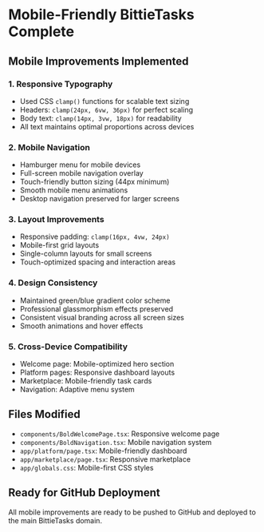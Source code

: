 # Mobile-Friendly BittieTasks Complete

## Mobile Improvements Implemented

### 1. Responsive Typography
- Used CSS `clamp()` functions for scalable text sizing
- Headers: `clamp(24px, 6vw, 36px)` for perfect scaling
- Body text: `clamp(14px, 3vw, 18px)` for readability
- All text maintains optimal proportions across devices

### 2. Mobile Navigation
- Hamburger menu for mobile devices
- Full-screen mobile navigation overlay
- Touch-friendly button sizing (44px minimum)
- Smooth mobile menu animations
- Desktop navigation preserved for larger screens

### 3. Layout Improvements
- Responsive padding: `clamp(16px, 4vw, 24px)`
- Mobile-first grid layouts
- Single-column layouts for small screens
- Touch-optimized spacing and interaction areas

### 4. Design Consistency
- Maintained green/blue gradient color scheme
- Professional glassmorphism effects preserved
- Consistent visual branding across all screen sizes
- Smooth animations and hover effects

### 5. Cross-Device Compatibility
- Welcome page: Mobile-optimized hero section
- Platform pages: Responsive dashboard layouts
- Marketplace: Mobile-friendly task cards
- Navigation: Adaptive menu system

## Files Modified
- `components/BoldWelcomePage.tsx`: Responsive welcome page
- `components/BoldNavigation.tsx`: Mobile navigation system
- `app/platform/page.tsx`: Mobile-friendly dashboard
- `app/marketplace/page.tsx`: Responsive marketplace
- `app/globals.css`: Mobile-first CSS styles

## Ready for GitHub Deployment
All mobile improvements are ready to be pushed to GitHub and deployed to the main BittieTasks domain.